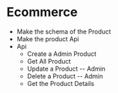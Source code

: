 # Ecommerce
- Make the schema of the Product 
- Make the product Api
- Api
   - Create a Admin Product
   - Get All Product
   - Update a Product -- Admin
   - Delete a Product -- Admin
   - Get the Product Details
  